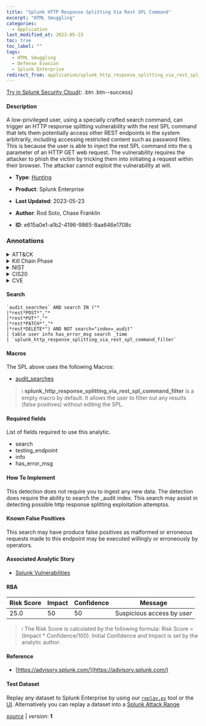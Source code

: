 ```yaml
---
title: "Splunk HTTP Response Splitting Via Rest SPL Command"
excerpt: "HTML Smuggling"
categories:
  - Application
last_modified_at: 2023-05-23
toc: true
toc_label: ""
tags:
  - HTML Smuggling
  - Defense Evasion
  - Splunk Enterprise
redirect_from: application/splunk_http_response_splitting_via_rest_spl_command/
---
```




[Try in Splunk Security Cloud](https://www.splunk.com/en_us/cyber-security.html){: .btn .btn--success}

#### Description

A low-privileged user, using a specially crafted search command, can trigger an HTTP response splitting vulnerability with the rest SPL command that lets them potentially access other REST endpoints in the system arbitrarily, including accessing restricted content such as password files. This is because the user is able to inject the rest SPL command into the q parameter of an HTTP GET web request. The vulnerability requires the attacker to phish the victim by tricking them into initiating a request within their browser. The attacker cannot exploit the vulnerability at will.

- **Type**: [Hunting](https://github.com/splunk/security_content/wiki/Detection-Analytic-Types)
- **Product**: Splunk Enterprise

- **Last Updated**: 2023-05-23
- **Author**: Rod Soto, Chase Franklin
- **ID**: e615a0e1-a1b2-4196-9865-8aa646e1708c

### Annotations
<details>
  <summary>ATT&CK</summary>

<div markdown="1">

#### [ATT&CK](https://attack.mitre.org/)

| ID          | Technique   | Tactic         |
| ----------- | ----------- |--------------- |
| [T1027.006](https://attack.mitre.org/techniques/T1027/006/) | HTML Smuggling | Defense Evasion |

</div>
</details>


<details>
  <summary>Kill Chain Phase</summary>

<div markdown="1">

* Exploitation


</div>
</details>


<details>
  <summary>NIST</summary>

<div markdown="1">

* DE.AE



</div>
</details>

<details>
  <summary>CIS20</summary>

<div markdown="1">

* CIS 10



</div>
</details>

<details>
  <summary>CVE</summary>

<div markdown="1">


</div>
</details>


#### Search

```
`audit_searches` AND search IN ("*
|*rest*POST*","*
|*rest*PUT*","*
|*rest*PATCH*","*
|*rest*DELETE*") AND NOT search="index=_audit" 
| table user info has_error_msg search _time  
| `splunk_http_response_splitting_via_rest_spl_command_filter`
```

#### Macros
The SPL above uses the following Macros:
* [audit_searches](https://github.com/splunk/security_content/blob/develop/macros/audit_searches.yml)

> :information_source:
> **splunk_http_response_splitting_via_rest_spl_command_filter** is a empty macro by default. It allows the user to filter out any results (false positives) without editing the SPL.



#### Required fields
List of fields required to use this analytic.
* search
* testing_endpoint
* info
* has_error_msg



#### How To Implement
This detection does not require you to ingest any new data. The detection does require the ability to search the _audit index. This search may assist in detecting possible http response splitting exploitation attemptss.
#### Known False Positives
This search may have produce false positives as malformed or erroneous requests made to this endpoint may be executed willingly or erroneously by operators.

#### Associated Analytic Story
* [Splunk Vulnerabilities](/stories/splunk_vulnerabilities)




#### RBA

| Risk Score  | Impact      | Confidence   | Message      |
| ----------- | ----------- |--------------|--------------|
| 25.0 | 50 | 50 | Suspicious access by $user$ |


> :information_source:
> The Risk Score is calculated by the following formula: Risk Score = (Impact * Confidence/100). Initial Confidence and Impact is set by the analytic author.


#### Reference

* [https://advisory.splunk.com/](https://advisory.splunk.com/)



#### Test Dataset
Replay any dataset to Splunk Enterprise by using our [`replay.py`](https://github.com/splunk/attack_data#using-replaypy) tool or the [UI](https://github.com/splunk/attack_data#using-ui).
Alternatively you can replay a dataset into a [Splunk Attack Range](https://github.com/splunk/attack_range#replay-dumps-into-attack-range-splunk-server)




[*source*](https://github.com/splunk/security_content/tree/develop/detections/application/splunk_http_response_splitting_via_rest_spl_command.yml) \| *version*: **1**